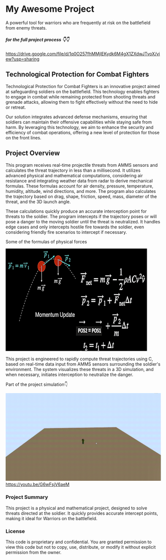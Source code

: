 # My Awesome Project

A powerful tool for warriors who are frequently at risk on the battlefield from enemy threats.
##### for the full project process 👇👇
https://drive.google.com/file/d/1q0O257fhMMjlEKydk6M4gX1ZXdwJTvoX/view?usp=sharing

## Technological Protection for Combat Fighters
Technological Protection for Combat Fighters is an innovative project aimed at safeguarding soldiers on the battlefield. This technology enables fighters to engage in combat while remaining protected from shooting threats and grenade attacks, allowing them to fight effectively without the need to hide or retreat.

Our solution integrates advanced defense mechanisms, ensuring that soldiers can maintain their offensive capabilities while staying safe from harm. By leveraging this technology, we aim to enhance the security and efficiency of combat operations, offering a new level of protection for those on the front lines.



## Project Overview
This program receives real-time projectile threats from AMMS sensors and calculates the threat trajectory in less than a millisecond. It utilizes advanced physical and mathematical computations, considering air resistance and integrating weather data from radar to derive mechanical formulas. These formulas account for air density, pressure, temperature, humidity, altitude, wind directions, and more. The program also calculates the trajectory based on drag, shape, friction, speed, mass, diameter of the threat, and the 3D launch angle.

These calculations quickly produce an accurate interception point for threats to the soldier. The program intercepts if the trajectory poses or will pose a danger to the moving soldier until the threat is neutralized. It handles edge cases and only intercepts hostile fire towards the soldier, even considering friendly fire scenarios to intercept if necessary.

Some of the formulas of physical forces

 ![simulation](Physics.png)


This project is engineered to rapidly compute threat trajectories using C, based on real-time data input from AMMS sensors surrounding the soldier's environment. The system visualizes these threats in a 3D simulation, and when necessary, initiates interception to neutralize the danger.

Part of the project simulation👇

 ![simulation](simulation.gif)
https://youtu.be/G6wFsjV6aeM
###  Project Summary
This project is a physical and mathematical project, designed to solve threats directed at the soldier. It quickly provides accurate intercept points, making it ideal for Warriors on the battlefield.

### License
This code is proprietary and confidential. You are granted permission to view this code but not to copy, use, distribute, or modify it without explicit permission from the owner.

